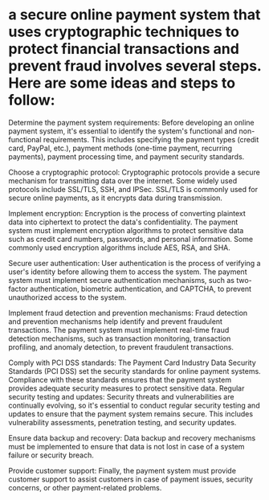 #  a secure online payment system that uses cryptographic techniques to protect financial transactions and prevent fraud involves several steps. Here are some ideas and steps to follow:

Determine the payment system requirements: Before developing an online payment system, it's essential to identify the system's functional and non-functional requirements. This includes specifying the payment types (credit card, PayPal, etc.), payment methods (one-time payment, recurring payments), payment processing time, and payment security standards.

Choose a cryptographic protocol: Cryptographic protocols provide a secure mechanism for transmitting data over the internet. Some widely used protocols include SSL/TLS, SSH, and IPSec. SSL/TLS is commonly used for secure online payments, as it encrypts data during transmission.

Implement encryption: Encryption is the process of converting plaintext data into ciphertext to protect the data's confidentiality. The payment system must implement encryption algorithms to protect sensitive data such as credit card numbers, passwords, and personal information. Some commonly used encryption algorithms include AES, RSA, and SHA.

Secure user authentication: User authentication is the process of verifying a user's identity before allowing them to access the system. The payment system must implement secure authentication mechanisms, such as two-factor authentication, biometric authentication, and CAPTCHA, to prevent unauthorized access to the system.

Implement fraud detection and prevention mechanisms: Fraud detection and prevention mechanisms help identify and prevent fraudulent transactions. The payment system must implement real-time fraud detection mechanisms, such as transaction monitoring, transaction profiling, and anomaly detection, to prevent fraudulent transactions.

Comply with PCI DSS standards: The Payment Card Industry Data Security Standards (PCI DSS) set the security standards for online payment systems. Compliance with these standards ensures that the payment system provides adequate security measures to protect sensitive data.
Regular security testing and updates: Security threats and vulnerabilities are continually evolving, so it's essential to conduct regular security testing and updates to ensure that the payment system remains secure. This includes vulnerability assessments, penetration testing, and security updates.

Ensure data backup and recovery: Data backup and recovery mechanisms must be implemented to ensure that data is not lost in case of a system failure or security breach.

Provide customer support: Finally, the payment system must provide customer support to assist customers in case of payment issues, security concerns, or other payment-related problems.
